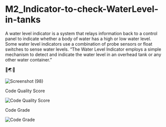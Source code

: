# M2_Indicator-to-check-WaterLevel-in-tanks


A water level indicator is a system that relays information back to a control panel to indicate whether a body of water has a high or low water level. Some water level indicators use a combination of probe sensors or float switches to sense water levels. “The Water Level Indicator employs a simple mechanism to detect and indicate the water level in an overhead tank or any other water container.” 

🚰:earth_asia::droplet:






![Screenshot (98)](https://user-images.githubusercontent.com/101939465/164615566-cd31afbf-e25b-4a0e-b8e7-6cf1e0122336.png)

Code Quality Score


![Code Quality Score](https://api.codiga.io/project/32980/score/svg)


Code Grade

![Code Grade](https://api.codiga.io/project/32980/status/svg)

